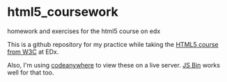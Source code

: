 # html5_coursework
homework and exercises for the html5 course on edx

This is a github repository for my practice while taking the [HTML5 course from W3C](https://www.edx.org/course/learn-html5-w3c-w3cx-html5-1x) at EDx.

Also, I'm using [codeanywhere](https://codeanywhere.com) to view these on a live server. [JS Bin](http://jsbin.com/?html,output) works well for that too.